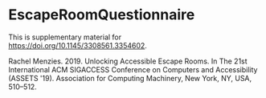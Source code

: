 # EscapeRoomQuestionnaire

This is supplementary material for https://doi.org/10.1145/3308561.3354602. 

Rachel Menzies. 2019. Unlocking Accessible Escape Rooms. In The 21st International ACM SIGACCESS Conference on Computers and Accessibility (ASSETS '19). Association for Computing Machinery, New York, NY, USA, 510–512. 
